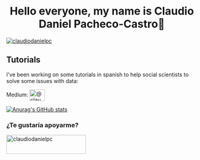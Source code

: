 <h1 align="center">Hello everyone, my name is Claudio Daniel Pacheco-Castro👋</h1>

<p align="left"> <a href="https://twitter.com/claudiodanielpc" target="blank"><img src="https://img.shields.io/twitter/follow/claudiodanielpc?logo=twitter&style=for-the-badge" alt="claudiodanielpc" /></a> </p>

## Tutorials

I've been working on some tutorials in spanish to help social scientists to solve some issues with data:

Medium: <a href="https://medium.com/@claudiodanielpc" target="blank"><img align="center" src="https://raw.githubusercontent.com/rahuldkjain/github-profile-readme-generator/master/src/images/icons/Social/medium.svg" alt="@claudiodanielpc" height="30" width="40" /></a>



<!--
**claudiodanielpc/claudiodanielpc** is a ✨ _special_ ✨ repository because its `README.md` (this file) appears on your GitHub profile.

Here are some ideas to get you started:

- 🔭 I’m currently working on ...
- 🌱 I’m currently learning ...
- 👯 I’m looking to collaborate on ...
- 🤔 I’m looking for help with ...
- 💬 Ask me about ...
- 📫 How to reach me: ...
- 😄 Pronouns: ...
- ⚡ Fun fact: ...
-->


[![Anurag's GitHub stats](https://github-readme-stats.vercel.app/api?username=claudiodanielpc)](https://github.com/claudiodanielpc/github-readme-stats)

<h3 align="left">¿Te gustaría apoyarme?</h3>
<p><a href="https://www.buymeacoffee.com/claudiodanielpc"> <img align="centered" src="https://cdn.buymeacoffee.com/buttons/v2/default-yellow.png" height="50" width="210" alt="claudiodanielpc" /></a></p><br><br>
